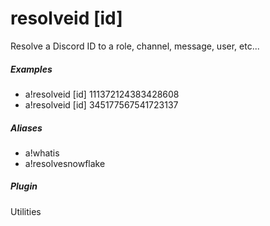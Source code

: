 # resolveid [id]

Resolve a Discord ID to a role, channel, message, user, etc...
			

##### Examples

* a!resolveid [id] 111372124383428608
* a!resolveid [id] 345177567541723137


##### Aliases

* a!whatis
* a!resolvesnowflake


##### Plugin
Utilities